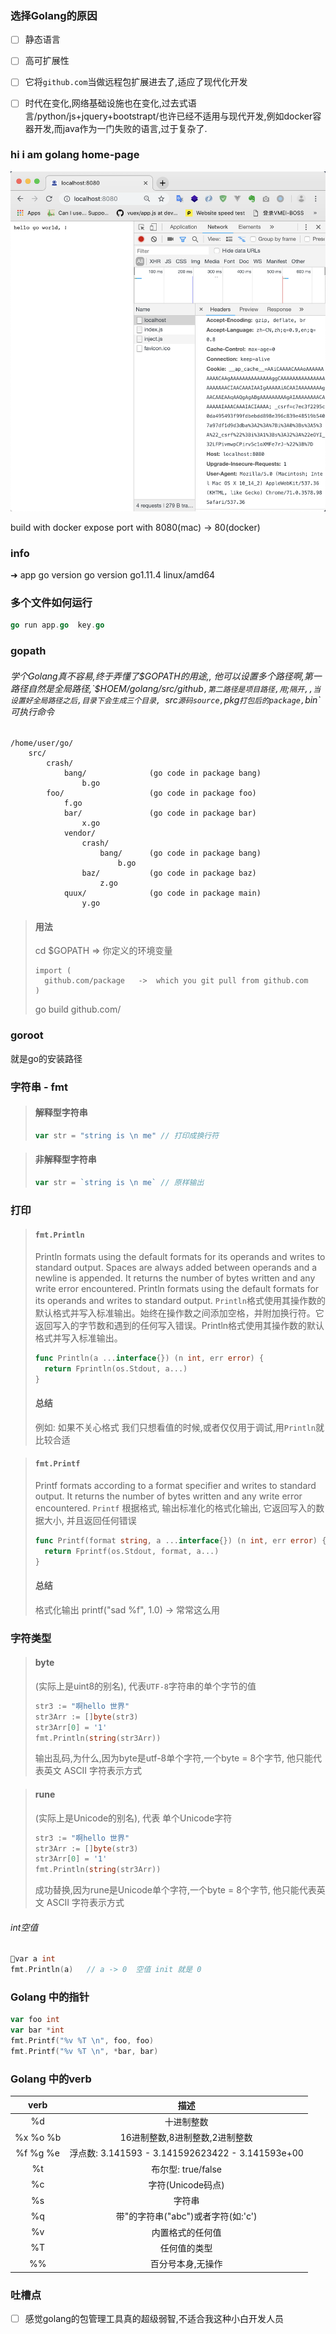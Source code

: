 ### 选择Golang的原因
- [ ] 静态语言
- [ ] 高可扩展性
- [ ] 它将`github.com`当做远程包扩展进去了,适应了现代化开发
- [ ] 时代在变化,网络基础设施也在变化,过去式语言/python/js+jquery+bootstrapt/也许已经不适用与现代开发,例如docker容器开发,而java作为一门失败的语言,过于复杂了.



### hi i am golang home-page
![image](./assets/homepage.png)


build with docker 
expose port with  8080(mac) -> 80(docker)



### info
➜  app go version
go version go1.11.4 linux/amd64


### 多个文件如何运行
```go
go run app.go  key.go
```


### gopath
###### 学个Golang真不容易,终于弄懂了$GOPATH的用途,, 他可以设置多个路径啊,第一路径自然是全局路径,`$HOEM/golang/src/github`,第二路径是项目路径,用`;`隔开,,当设置好全局路径之后,目录下会生成三个目录, `src`源码source,`pkg`打包后的package,`bin`可执行命令
```
/home/user/go/
    src/
        crash/
            bang/              (go code in package bang)
                b.go
        foo/                   (go code in package foo)
            f.go
            bar/               (go code in package bar)
                x.go
            vendor/
                crash/
                    bang/      (go code in package bang)
                        b.go
                baz/           (go code in package baz)
                    z.go
            quux/              (go code in package main)
                y.go
```

> #### 用法
> cd $GOPATH => 你定义的环境变量
> ```
> import (
>   github.com/package   ->  which you git pull from github.com
> )
> ```
> go build github.com/<which path you install in gopath>


### goroot
就是go的安装路径


### 字符串 - fmt
> #### 解释型字符串
> ```go
> var str = "string is \n me" // 打印成换行符
> ```

> #### 非解释型字符串
> ```go
> var str = `string is \n me` // 原样输出
> ```


### 打印
> #### `fmt.Println`
> Println formats using the default formats for its operands and writes to standard output.
> Spaces are always added between operands and a newline is appended.
> It returns the number of bytes written and any write error encountered.
> Println formats using the default formats for its operands and writes to standard output.
> `Println`格式使用其操作数的默认格式并写入标准输出。始终在操作数之间添加空格，并附加换行符。它返回写入的字节数和遇到的任何写入错误。Println格式使用其操作数的默认格式并写入标准输出。
> ```go
> func Println(a ...interface{}) (n int, err error) {
> 	return Fprintln(os.Stdout, a...)
> }
> ```
> #### 总结 
> 例如: 如果不关心格式 我们只想看值的时候,或者仅仅用于调试,用`Println`就比较合适



> #### `fmt.Printf`
> Printf formats according to a format specifier and writes to standard output.
> It returns the number of bytes written and any write error encountered.
> `Printf`  根据格式, 输出标准化的格式化输出, 它返回写入的数据大小, 并且返回任何错误
> ```go
> func Printf(format string, a ...interface{}) (n int, err error) {
>	return Fprintf(os.Stdout, format, a...)
> }
> ```
> #### 总结
> 格式化输出 printf("sad %f", 1.0) -> 常常这么用


### 字符类型
> #### byte 
> (实际上是uint8的别名), 代表`UTF-8`字符串的单个字节的值
> ```go
> str3 := "啊hello 世界"
> str3Arr := []byte(str3)
> str3Arr[0] = '1'
> fmt.Println(string(str3Arr))
> ```
> 输出乱码,为什么,因为byte是utf-8单个字符,一个byte = 8个字节, 他只能代表英文 ASCII 字符表示方式


> #### rune
> (实际上是Unicode的别名), 代表 单个Unicode字符
> ```go
> str3 := "啊hello 世界"
> str3Arr := []byte(str3)
> str3Arr[0] = '1'
> fmt.Println(string(str3Arr))
> ```
> 成功替换,因为rune是Unicode单个字符,一个byte = 8个字节, 他只能代表英文 ASCII 字符表示方式




###### int空值
```go
var a int
fmt.Println(a)   // a -> 0  空值 init 就是 0
```


### Golang 中的指针
```go
var foo int
var bar *int 
fmt.Printf("%v %T \n", foo, foo)
fmt.Printf("%v %T \n", *bar, bar)
```






### Golang 中的verb
| verb | 描述 |
|:-:|:-:|
| %d | 十进制整数 |
| %x %o %b | 16进制整数,8进制整数,2进制整数 |
| %f %g %e | 浮点数: 3.141593 - 3.141592623422 - 3.141593e+00 |
| %t | 布尔型: true/false |
| %c | 字符(Unicode码点) |
| %s | 字符串 |
| %q | 带"的字符串("abc")或者字符(如:'c') |
| %v | 内置格式的任何值 |
| %T | 任何值的类型 |
| %% | 百分号本身,无操作 |




  

### 吐槽点
- [ ] 感觉golang的包管理工具真的超级弱智,不适合我这种小白开发人员